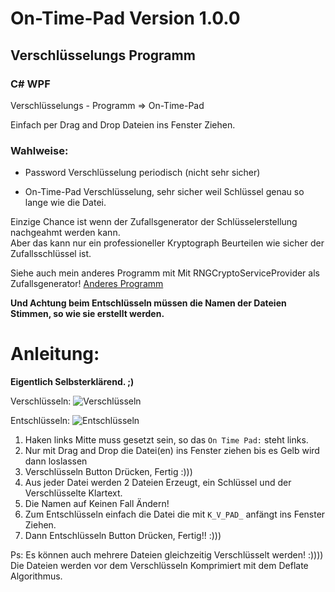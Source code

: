 ﻿# On-Time-Pad Version 1.0.0

## Verschlüsselungs Programm

### C# WPF


Verschlüsselungs - Programm  => On-Time-Pad


Einfach per Drag and Drop Dateien ins Fenster Ziehen.

### Wahlweise:

- Password Verschlüsselung periodisch (nicht sehr sicher)

- On-Time-Pad Verschlüsselung,  sehr sicher weil Schlüssel genau so lange wie die Datei.



Einzige Chance ist wenn der Zufallsgenerator der Schlüsselerstellung nachgeahmt werden kann.  
Aber das kann nur ein professioneller Kryptograph Beurteilen wie sicher der Zufallsschlüssel ist.  

Siehe auch mein anderes Programm mit Mit RNGCryptoServiceProvider als Zufallsgenerator!
[Anderes Programm](https://github.com/sauternic/On-Time-Pad-V2.0.0)


**Und Achtung beim Entschlüsseln müssen die Namen der Dateien Stimmen, so wie sie erstellt werden.**


# Anleitung: 

**Eigentlich Selbsterklärend. ;)**

Verschlüsseln:
![Verschlüsseln](https://github.com/sauternic/On-Time-Pad-V2.0.0/blob/master/Verschl%C3%BCsseln.gif)

Entschlüsseln:
![Entschlüsseln](https://github.com/sauternic/On-Time-Pad-V2.0.0/blob/master/Entschl%C3%BCsseln.gif)

1. Haken links Mitte muss gesetzt sein, so das `On Time Pad:` steht links.
2. Nur mit Drag and Drop die Datei(en) ins Fenster ziehen bis es Gelb wird dann loslassen
3. Verschlüsseln Button Drücken, Fertig :)))
4. Aus jeder Datei werden 2 Dateien Erzeugt, ein Schlüssel und der Verschlüsselte Klartext.
5. Die Namen auf Keinen Fall Ändern!
6. Zum Entschlüsseln einfach die Datei die mit  `K_V_PAD_`  anfängt ins Fenster Ziehen.
7. Dann Entschlüsseln Button Drücken, Fertig!! :)))


Ps: Es können auch mehrere Dateien gleichzeitig Verschlüsselt werden! :))))  
    Die Dateien werden vor dem Verschlüsseln Komprimiert mit dem Deflate Algorithmus.
    


